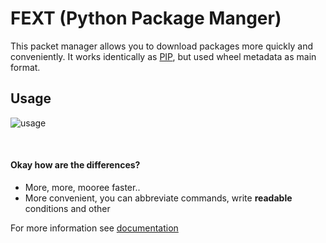 # FEXT (Python Package Manger)

This packet manager allows you to download packages more quickly and conveniently.
It works identically as [PIP](https://github.com/pypa/pip), but used wheel metadata as main format.

## Usage
![usage](https://i.imgur.com/1gx4Arf.gif)

&nbsp;
#### Okay how are the differences?
+ More, more, mooree faster..
+ More convenient, you can abbreviate commands, write **readable** conditions and other

For more information see [documentation](../../wiki)
